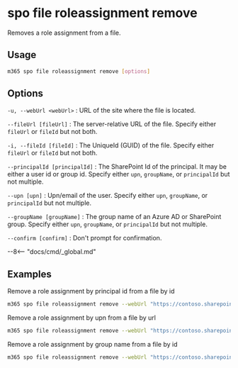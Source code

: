 # spo file roleassignment remove

Removes a role assignment from a file.

## Usage

```sh
m365 spo file roleassignment remove [options]
```

## Options

`-u, --webUrl <webUrl>`
: URL of the site where the file is located.

`--fileUrl [fileUrl]`
: The server-relative URL of the file. Specify either `fileUrl` or `fileId` but not both.

`-i, --fileId [fileId]`
: The UniqueId (GUID) of the file. Specify either `fileUrl` or `fileId` but not both.

`--principalId [principalId]`
: The SharePoint Id of the principal. It may be either a user id or group id. Specify either `upn`, `groupName`, or `principalId` but not multiple.

`--upn [upn]`
: Upn/email of the user. Specify either `upn`, `groupName`, or `principalId` but not multiple.

`--groupName [groupName]`
: The group name of an Azure AD or SharePoint group. Specify either `upn`, `groupName`, or `principalId` but not multiple.

`--confirm [confirm]`
: Don't prompt for confirmation.

--8<-- "docs/cmd/_global.md"

## Examples

Remove a role assignment by principal id from a file by id

```sh
m365 spo file roleassignment remove --webUrl "https://contoso.sharepoint.com/sites/contoso-sales" --fileId "b2307a39-e878-458b-bc90-03bc578531d6" --principalId 2
```

Remove a role assignment by upn from a file by url

```sh
m365 spo file roleassignment remove --webUrl "https://contoso.sharepoint.com/sites/contoso-sales" --fileUrl "/sites/contoso-sales/documents/Test1.docx" --upn "user1@contoso.onmicrosoft.com"
```

Remove a role assignment by group name from a file by id

```sh
m365 spo file roleassignment remove --webUrl "https://contoso.sharepoint.com/sites/contoso-sales" --fileId "b2307a39-e878-458b-bc90-03bc578531d6" --groupName "saleGroup"
```
